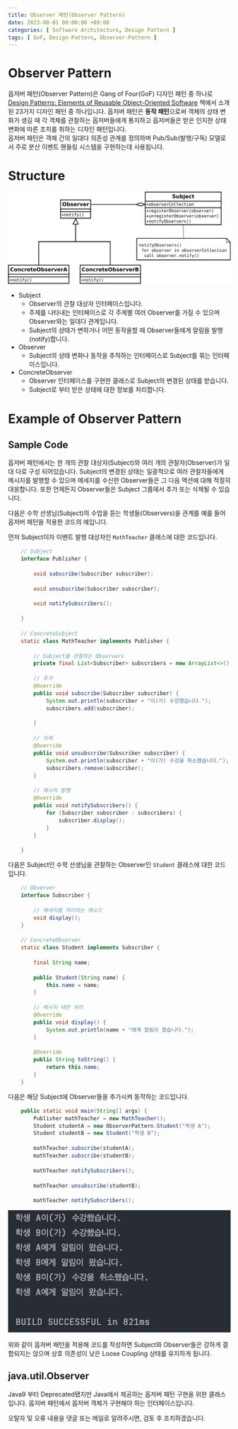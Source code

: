 ```yaml
---
title: Observer 패턴(Observer Pattern)
date: 2023-08-01 00:00:00 +09:00
categories: [ Software Architecture, Design Pattern ]
tags: [ GoF, Design-Pattern, Observer-Pattern ]
---
```


# Observer Pattern

옵저버 패턴(Observer Pattern)은 Gang of Four(GoF) 디자인 패턴 중
하나로 [Design Patterns: Elements of Reusable Object-Oriented Software](https://www.yes24.com/Product/Goods/17525598) 책에서
소개 된 23가지 디자인 패턴 중 하나입니다.
옵저버 패턴은 **동작 패턴**으로써 객체의 상태 변화가 생길 때 각 객체를 관찰하는 옵저버들에게 통지하고 옵저버들은 받은 인지한 상태 변화에 따른 조치를 취하는 디자인 패턴입니다.  
옵저버 패턴은 객체 간의 일대다 의존성 관계를 정의하며 Pub/Sub(발행/구독) 모델로서 주로 분산 이벤트 핸들링 시스템을 구현하는데 사용됩니다.

# Structure

![observer-pattern](/assets/img/software-architecture/design-pattern/observer-pattern/observer-pattern.png)

- Subject
  - Observer의 관찰 대상자 인터페이스입니다.
  - 주제를 나타내는 인터페이스로 각 주제별 여러 Observer를 가질 수 있으며 Observer와는 일대다 관계입니다.
  - Subject의 상태가 변하거나 어떤 동작을할 때 Observer들에게 알림을 발행(notify)합니다.
- Observer
  - Subject의 상태 변화나 동작을 추적하는 인터페이스로 Subject를 묶는 인터페이스입니다.
- ConcreteObserver
  - Observer 인터페이스를 구현한 클래스로 Subject의 변경된 상태를 받습니다.
  - Subject로 부터 받은 상태에 대한 정보를 처리합니다.

# Example of Observer Pattern

## Sample Code

옵저버 패턴에서는 한 개의 관찰 대상자(Subject)와 여러 개의 관찰자(Observer)가 일 대 다로 구성 되어있습니다.
Subject의 변경된 상태는 일괄적으로 여러 관찰자들에게 메시지를 발행할 수 있으며 메세지를 수신한 Observer들은 그 다음 액션에 대해 적절히 대응합니다.
또한 언제든지 Observer들은 Subject 그룹에서 추가 또는 삭제될 수 있습니다.

다음은 수학 선생님(Subject)의 수업을 듣는 학생들(Observers)을 관계를 예를 들어 옵저버 패턴을 적용한 코드의 예입니다.

먼저 Subject이자 이벤트 발행 대상자인 ``MathTeacher`` 클래스에 대한 코드입니다.

```java
    // Subject
    interface Publisher {

        void subscribe(Subscriber subscriber);

        void unsubscribe(Subscriber subscriber);

        void notifySubscribers();

    }

    // ConcreteSubject
    static class MathTeacher implements Publisher {

        // Subject를 관찰하는 Observers
        private final List<Subscriber> subscribers = new ArrayList<>();

        // 추가
        @Override
        public void subscribe(Subscriber subscriber) {
            System.out.println(subscriber + "이(가) 수강했습니다.");
            subscribers.add(subscriber);

        }

        // 삭제
        @Override
        public void unsubscribe(Subscriber subscriber) {
            System.out.println(subscriber + "이(가) 수강을 취소했습니다.");
            subscribers.remove(subscriber);
        }

        // 메시지 발행
        @Override
        public void notifySubscribers() {
            for (Subscriber subscriber : subscribers) {
                subscriber.display();
            }
        }

    }

```

다음은 Subject인 수학 선생님을 관찰하는 Observer인 ``Student`` 클래스에 대한 코드입니다. 

```java
    // Observer
    interface Subscriber {

        // 메세지를 처리하는 메소드
        void display();
    }

    // ConcreteObserver
    static class Student implements Subscriber {

        final String name;

        public Student(String name) {
            this.name = name;
        }

        // 메시지 대한 처리
        @Override
        public void display() {
            System.out.println(name + "에게 알림이 왔습니다.");
        }

        @Override
        public String toString() {
            return this.name;
        }
    }

```

다음은 해당 Subject에 Observer들을 추가시켜 동작하는 코드입니다.  

```java 
    public static void main(String[] args) {
        Publisher mathTeacher = new MathTeacher();
        Student studentA = new ObserverPattern.Student("학생 A");
        Student studentB = new Student("학생 B");

        mathTeacher.subscribe(studentA);
        mathTeacher.subscribe(studentB);

        mathTeacher.notifySubscribers();

        mathTeacher.unsubscribe(studentB);
        
        mathTeacher.notifySubscribers();
```

![console-result](/assets/img/software-architecture/design-pattern/observer-pattern/console-result.png)

위와 같이 옵저버 패턴을 적용해 코드를 작성하면 Subject와 Observer들은 강하게 결합되지는 않으며 상호 의존성이 낮은 Loose Coupling 상태를 유지하게 됩니다.

## java.util.Observer

Java9 부터 Deprecated됐지만 Java에서 제공하는 옵저버 패턴 구현을 위한 클래스입니다.
옵저버 패턴에서 옵저버 객체가 구현해야 하는 인터페이스입니다.

오탈자 및 오류 내용을 댓글 또는 메일로 알려주시면, 검토 후 조치하겠습니다.
  
